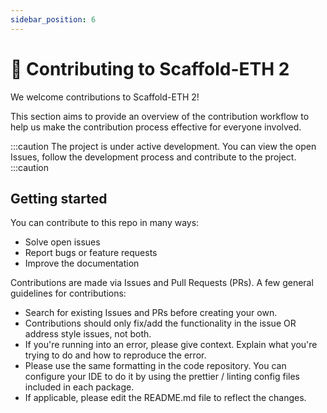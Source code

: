 ```yaml
---
sidebar_position: 6
---
```


# 🙏 Contributing to Scaffold-ETH 2

We welcome contributions to Scaffold-ETH 2!

This section aims to provide an overview of the contribution workflow to help us make the contribution process effective for everyone involved.

:::caution
The project is under active development. You can view the open Issues, follow the development process and contribute to the project.
:::caution

## Getting started

You can contribute to this repo in many ways:

- Solve open issues
- Report bugs or feature requests
- Improve the documentation

Contributions are made via Issues and Pull Requests (PRs). A few general guidelines for contributions:

- Search for existing Issues and PRs before creating your own.
- Contributions should only fix/add the functionality in the issue OR address style issues, not both.
- If you're running into an error, please give context. Explain what you're trying to do and how to reproduce the error.
- Please use the same formatting in the code repository. You can configure your IDE to do it by using the prettier / linting config files included in each package.
- If applicable, please edit the README.md file to reflect the changes.
